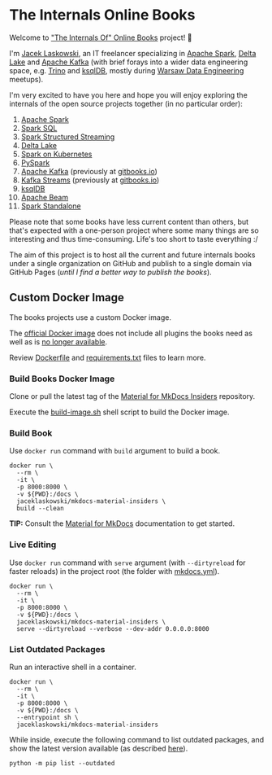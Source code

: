 # The Internals Online Books

Welcome to ["The Internals Of" Online Books](https://github.com/japila-books) project! 🤙

I'm [Jacek Laskowski](https://pl.linkedin.com/in/jaceklaskowski), an IT freelancer specializing in [Apache Spark](https://spark.apache.org/), [Delta Lake](https://delta.io/) and [Apache Kafka](https://kafka.apache.org/) (with brief forays into a wider data engineering space, e.g. [Trino](https://trino.io/) and [ksqlDB](https://ksqldb.io/), mostly during [Warsaw Data Engineering](https://www.meetup.com/Warsaw-Data-Engineering/) meetups).

I'm very excited to have you here and hope you will enjoy exploring the internals of the open source projects together (in no particular order):

1. [Apache Spark](https://books.japila.pl/apache-spark-internals)
1. [Spark SQL](https://jaceklaskowski.github.io/mastering-spark-sql-book/)
1. [Spark Structured Streaming](https://jaceklaskowski.github.io/spark-structured-streaming-book/)
1. [Delta Lake](https://books.japila.pl/delta-lake-internals)
1. [Spark on Kubernetes](https://jaceklaskowski.github.io/spark-kubernetes-book/)
1. [PySpark](https://books.japila.pl/pyspark-internals)
1. [Apache Kafka](https://books.japila.pl/kafka-internals) (previously at [gitbooks.io](https://jaceklaskowski.gitbooks.io/apache-kafka/content/))
1. [Kafka Streams](https://books.japila.pl/kafka-streams-internals) (previously at [gitbooks.io](https://jaceklaskowski.gitbooks.io/mastering-kafka-streams/content/))
1. [ksqlDB](https://books.japila.pl/ksqldb-internals)
1. [Apache Beam](https://books.japila.pl/apache-beam-internals)
1. [Spark Standalone](https://books.japila.pl/spark-standalone-internals)

Please note that some books have less current content than others, but that's expected with a one-person project where some many things are so interesting and thus time-consuming. Life's too short to taste everything :/

The aim of this project is to host all the current and future internals books under a single organization on GitHub and publish to a single domain via GitHub Pages (_until I find a better way to publish the books_).

## Custom Docker Image

The books projects use a custom Docker image.

The [official Docker image](https://squidfunk.github.io/mkdocs-material/getting-started/#with-docker-recommended) does not include all plugins the books need as well as is [no longer available](https://github.com/squidfunk/mkdocs-material/issues/2442).

Review [Dockerfile](Dockerfile) and [requirements.txt](requirements.txt) files to learn more.

### Build Books Docker Image

Clone or pull the latest tag of the [Material for MkDocs Insiders](https://squidfunk.github.io/mkdocs-material/insiders/) repository.

Execute the [build-image.sh](build-image.sh) shell script to build the Docker image.

### Build Book

Use `docker run` command with `build` argument to build a book.

```shell
docker run \
  --rm \
  -it \
  -p 8000:8000 \
  -v ${PWD}:/docs \
  jaceklaskowski/mkdocs-material-insiders \
  build --clean
```

**TIP:** Consult the [Material for MkDocs](https://squidfunk.github.io/mkdocs-material/creating-your-site/) documentation to get started.

### Live Editing

Use `docker run` command with `serve` argument (with `--dirtyreload` for faster reloads) in the project root (the folder with [mkdocs.yml](mkdocs.yml)).

```shell
docker run \
  --rm \
  -it \
  -p 8000:8000 \
  -v ${PWD}:/docs \
  jaceklaskowski/mkdocs-material-insiders \
  serve --dirtyreload --verbose --dev-addr 0.0.0.0:8000
```

### List Outdated Packages

Run an interactive shell in a container.

```text
docker run \
  --rm \
  -it \
  -p 8000:8000 \
  -v ${PWD}:/docs \
  --entrypoint sh \
  jaceklaskowski/mkdocs-material-insiders
```

While inside, execute the following command to list outdated packages, and show the latest version available (as described [here](https://pip.pypa.io/en/stable/user_guide/#listing-packages)).

```text
python -m pip list --outdated
```
